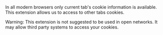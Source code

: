 In all modern browsers only current tab's cookie information is available. 
This extension allows us to access to other tabs cookies. 

Warning: This extension is not suggested to be used in open networks. It may allow third party systems to access your cookies.
